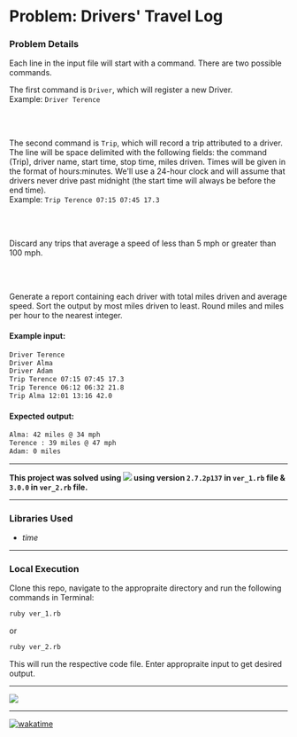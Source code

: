 # Problem: Drivers' Travel Log

### Problem Details

Each line in the input file will start with a command. There are two
possible commands.<br/>

The first command is `Driver`, which will register a new Driver.<br/>
Example: `Driver Terence`

<br/>
<br/>

The second command is `Trip`, which will record a trip attributed to a
driver.
<br/>
The line will be space delimited with the following fields:
the command (Trip), driver name, start time, stop time, miles driven.
Times will be given in the format of hours:minutes. We'll use a
24-hour clock and will assume that drivers never drive past midnight
(the start time will always be before the end time).<br/>
Example: `Trip Terence 07:15 07:45 17.3`

<br/>
<br/>

Discard any trips that average a speed of less than 5 mph or greater
than 100 mph.

<br/>
<br/>

Generate a report containing each driver with total miles driven and
average speed. Sort the output by most miles driven to least. Round
miles and miles per hour to the nearest integer.


#### Example input:
```bash
Driver Terence
Driver Alma
Driver Adam
Trip Terence 07:15 07:45 17.3
Trip Terence 06:12 06:32 21.8
Trip Alma 12:01 13:16 42.0
```

#### Expected output:
```bash
Alma: 42 miles @ 34 mph
Terence : 39 miles @ 47 mph
Adam: 0 miles
```

----

**This project was solved using <img src="https://img.shields.io/badge/Ruby-CC342D?style=for-the-badge&logo=ruby&logoColor=white" /> using version `2.7.2p137` in `ver_1.rb` file & `3.0.0` in `ver_2.rb` file.**

----


### Libraries Used
 - _time_

---

### Local Execution

Clone this repo, navigate to the appropraite directory and run the following commands in Terminal:

```bash
ruby ver_1.rb
```
or

```bash
ruby ver_2.rb
```

This will run the respective code file. Enter appropraite input to get desired output.

----

![](https://visitor-badge-reloaded.herokuapp.com/badge?page_id=juzershakir.track_driving_history&color=000000&lcolor=000000&style=for-the-badge&logo=Github)

----

<a href="https://wakatime.com/badge/github/JuzerShakir/track_driving_history"><img src="https://wakatime.com/badge/github/JuzerShakir/track_driving_history.svg" alt="wakatime"></a>


